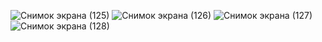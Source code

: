 ![Снимок экрана (125)](https://github.com/danilove123/Automated_warehouse/assets/68416072/9e2149cf-8a83-474c-9e5a-c73aa5c04191)
![Снимок экрана (126)](https://github.com/danilove123/Automated_warehouse/assets/68416072/1e122714-f0e6-4db3-a913-02fe48d79f3d)
![Снимок экрана (127)](https://github.com/danilove123/Automated_warehouse/assets/68416072/d572fb08-d751-406e-8dee-1d0a75b856ae)
![Снимок экрана (128)](https://github.com/danilove123/Automated_warehouse/assets/68416072/1671db2a-415f-4bf4-a5d2-07f70ab7268c)



